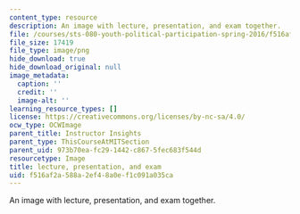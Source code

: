 ```yaml
---
content_type: resource
description: An image with lecture, presentation, and exam together.
file: /courses/sts-080-youth-political-participation-spring-2016/f516af2a588a2ef48a0ef1c091a035ca_edu_b-lecpres-exam.png
file_size: 17419
file_type: image/png
hide_download: true
hide_download_original: null
image_metadata:
  caption: ''
  credit: ''
  image-alt: ''
learning_resource_types: []
license: https://creativecommons.org/licenses/by-nc-sa/4.0/
ocw_type: OCWImage
parent_title: Instructor Insights
parent_type: ThisCourseAtMITSection
parent_uid: 973b70ea-fc29-1442-c867-5fec683f544d
resourcetype: Image
title: lecture, presentation, and exam
uid: f516af2a-588a-2ef4-8a0e-f1c091a035ca
---
```

An image with lecture, presentation, and exam together.